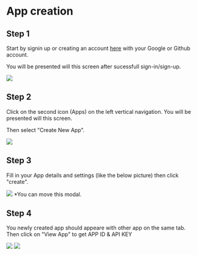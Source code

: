# App creation

## Step 1

Start by signin up or creating an account <a href="https://app.airmailer.co.za/" target="_blank">here</a> with your Google or Github account.

You will be presented will this screen after sucessfull sign-in/sign-up.

<img src="https://cdn-newg.sirv.com/airmailer/doc/create%20app/Screenshot_20230210_123008.png"/>

## Step 2

Click on the second icon (Apps) on the left vertical navigation.
You will be presented will this screen.

Then select "Create New App".

<img src="https://cdn-newg.sirv.com/airmailer/doc/create%20app/Screenshot_20230210_123825.png"/>

## Step 3

Fill in your App details and settings (like the below picture) then click "create".

<img src="https://cdn-newg.sirv.com/airmailer/doc/create%20app/Screenshot_20230210_124202.png"/>
*You can move this modal.

## Step 4

You newly created app should appeare with other app on the same tab. Then click on "View App" to get <a>APP ID & API KEY</a>

<img src="https://cdn-newg.sirv.com/airmailer/doc/create%20app/Screenshot_20230210_124425.png"/>

<img src="https://cdn-newg.sirv.com/airmailer/doc/create%20app/Screenshot_20230210_125138.png"/>
